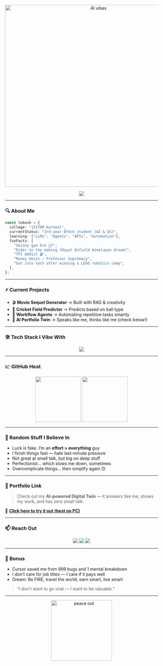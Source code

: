 <!-- Banner -->
<p align="center">
  <img src="https://i.imgur.com/sVdVhf6.gif" alt="AI vibes" width="600"/>
</p>

<!-- Typing animation -->
<p align="center">
  <img src="https://readme-typing-svg.demolab.com?font=Fira+Code&duration=2000&pause=1000&color=00F7FF&center=true&vCenter=true&width=800&lines=Hey%2C+I'm+Lokesh+Kolamala!;AI+%26+DS+student+%7C+Builder+%7C+Curious+and+money-minded;Still+bulking%2C+in+body+and+code+both."/>
</p>

---

### 🔍 About Me  
```ts
const lokesh = {
  college: "IIITDM Kurnool",
  currentStatus: "3rd-year BTech student (AI & DS)",
  learning: ["LLMs", "Agents", "APIs", "Automation"],
  funFacts: [
    "Skinny gym bro 🏋️‍♂️",
    "Rider in the making (Royal Enfield Himalayan dream)",
    "TFI Addict 🎬",
    "Money Heist — Professor Supremacy",
    "Got into tech after winning a LEGO robotics comp",
  ],
};
```

---

### ⚡ Current Projects

- 🎬 **Movie Sequel Generator** → Built with RAG & creativity  
- 🏏 **Cricket Field Predictor** → Predicts based on ball type  
- 🤖 **Workflow Agents** → Automating repetitive tasks smartly  
- 💬 **AI Portfolio Twin** → Speaks like me, thinks like me (check below!)

---

### 🛠️ Tech Stack I Vibe With

<p align="center">
  <img src="https://skillicons.dev/icons?i=python,typescript,react,html,css,git,github,bash,vscode,figma" />
</p>

---

### 📈 GitHub Heat

<p align="center">
  <img src="https://github-readme-stats.vercel.app/api?username=Lokesh-916&show_icons=true&theme=tokyonight" height="150"/>
  <img src="https://streak-stats.demolab.com?user=Lokesh-916&theme=tokyonight" height="150"/>
</p>

---

### 🧠 Random Stuff I Believe In

- Luck is fake. I’m an **effort > everything** guy  
- I finish things fast — hate last-minute pressure  
- Not great at small talk, but big on deep stuff  
- Perfectionist… which slows me down, sometimes  
- Overcomplicate things... then simplify again 🙃

---

### 💼 Portfolio Link

> Check out my **AI-powered Digital Twin** — it answers like me, shows my work, and has zero small talk:

🎯 [**Click here to try it out (best on PC)**](https://your-digital-twin.vercel.app)

---

### 📫 Reach Out

<p align="center">
  <a href="mailto:lokeshbabukolamala@gmail.com"><img src="https://img.shields.io/badge/Gmail-D14836?style=flat-square&logo=gmail&logoColor=white"/></a>
  <a href="https://linkedin.com/in/lokeshbabu-kolamala"><img src="https://img.shields.io/badge/LinkedIn-blue?style=flat-square&logo=linkedin&logoColor=white"/></a>
  <a href="https://github.com/Lokesh-916"><img src="https://img.shields.io/badge/GitHub-100000?style=flat-square&logo=github&logoColor=white"/></a>
</p>

---

### 👀 Bonus

- Cursor saved me from 999 bugs and 1 mental breakdown  
- I don’t care for job titles — I care if it pays well  
- Dream: Be FIRE, travel the world, earn smart, live smart

> “I don't want to go viral — I want to be valuable.”

---

<p align="center">
  <img src="https://media.giphy.com/media/xUPGcEliCc7bETyfO8/giphy.gif" width="200" alt="peace out"/>
</p>
